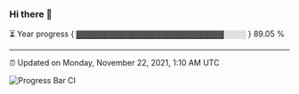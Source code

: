 ### Hi there 👋

⏳ Year progress { ▓▓▓▓▓▓▓▓▓▓▓▓▓▓▓▓▓▓▓▓▓▓▓▓▓▓░░░░ } 89.05 %

---

⏰ Updated on Monday, November 22, 2021, 1:10 AM UTC

![Progress Bar CI](https://github.com/arthurbuhl/arthurbuhl/workflows/Progress%20Bar%20CI/badge.svg)
